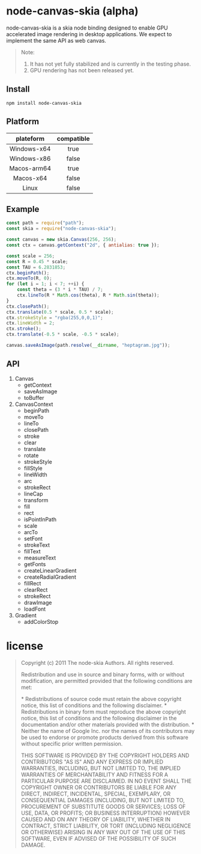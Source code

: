 # node-canvas-skia (alpha)

node-canvas-skia is a skia node binding designed to enable GPU accelerated image rendering in desktop applications. We expect to implement the same API as web canvas.

> Note: 
>
> 1. It has not yet fully stabilized and is currently in the testing phase.
> 2. GPU rendering has not been released yet.

## Install

```shell
npm install node-canvas-skia
```

## Platform

|  plateform  | compatible |
| :---------: | :--------: |
| Windows-x64 |    true    |
| Windows-x86 |   false    |
| Macos-arm64 |    true    |
|  Macos-x64  |   false    |
|    Linux    |   false    |

## Example

```js
const path = require("path");
const skia = require("node-canvas-skia");

const canvas = new skia.Canvas(256, 256);
const ctx = canvas.getContext("2d", { antialias: true });

const scale = 256;
const R = 0.45 * scale;
const TAU = 6.2831853;
ctx.beginPath();
ctx.moveTo(R, 0);
for (let i = 1; i < 7; ++i) {
    const theta = (3 * i * TAU) / 7;
    ctx.lineTo(R * Math.cos(theta), R * Math.sin(theta));
}
ctx.closePath();
ctx.translate(0.5 * scale, 0.5 * scale);
ctx.strokeStyle = "rgba(255,0,0,1)";
ctx.lineWidth = 2;
ctx.stroke();
ctx.translate(-0.5 * scale, -0.5 * scale);

canvas.saveAsImage(path.resolve(__dirname, "heptagram.jpg"));
```

## API

1. Canvas
   - getContext
   - saveAsImage
   - toBuffer
2. CanvasContext
   - beginPath
   - moveTo
   - lineTo
   - closePath
   - stroke
   - clear
   - translate
   - rotate
   - strokeStyle
   - fillStyle
   - lineWidth
   - arc
   - strokeRect
   - lineCap
   - transform
   - fill
   - rect
   - isPointInPath
   - scale
   - arcTo
   - setFont
   - strokeText
   - fillText
   - measureText
   - getFonts
   - createLinearGradient
   - createRadialGradient
   - fillRect
   - clearRect
   - strokeRect
   - drawImage
   - loadFont
3. Gradient
   + addColorStop

# license

> Copyright (c) 2011 The node-skia Authors. All rights reserved.
>
> Redistribution and use in source and binary forms, with or without
> modification, are permitted provided that the following conditions are
> met:
>
>   \* Redistributions of source code must retain the above copyright
> notice, this list of conditions and the following disclaimer.
>   \* Redistributions in binary form must reproduce the above
> copyright notice, this list of conditions and the following disclaimer
> in the documentation and/or other materials provided with the
> distribution.
>   \* Neither the name of Google Inc. nor the names of its
> contributors may be used to endorse or promote products derived from
> this software without specific prior written permission.
>
> THIS SOFTWARE IS PROVIDED BY THE COPYRIGHT HOLDERS AND CONTRIBUTORS
> "AS IS" AND ANY EXPRESS OR IMPLIED WARRANTIES, INCLUDING, BUT NOT
> LIMITED TO, THE IMPLIED WARRANTIES OF MERCHANTABILITY AND FITNESS FOR
> A PARTICULAR PURPOSE ARE DISCLAIMED. IN NO EVENT SHALL THE COPYRIGHT
> OWNER OR CONTRIBUTORS BE LIABLE FOR ANY DIRECT, INDIRECT, INCIDENTAL,
> SPECIAL, EXEMPLARY, OR CONSEQUENTIAL DAMAGES (INCLUDING, BUT NOT
> LIMITED TO, PROCUREMENT OF SUBSTITUTE GOODS OR SERVICES; LOSS OF USE,
> DATA, OR PROFITS; OR BUSINESS INTERRUPTION) HOWEVER CAUSED AND ON ANY
> THEORY OF LIABILITY, WHETHER IN CONTRACT, STRICT LIABILITY, OR TORT
> (INCLUDING NEGLIGENCE OR OTHERWISE) ARISING IN ANY WAY OUT OF THE USE
> OF THIS SOFTWARE, EVEN IF ADVISED OF THE POSSIBILITY OF SUCH DAMAGE.
